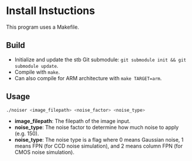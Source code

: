 # Install Instuctions
This program uses a Makefile.

## Build
- Initialize and update the stb Git submodule: `git submodule init && git submodule update`.
- Compile with `make`.
- Can also compile for ARM architecture with `make TARGET=arm`.

## Usage
```bash
./noiser <image_filepath> <noise_factor> <noise_type>
```

- **image_filepath**: The filepath of the image input.
- **noise_type**: The noise factor to determine how much noise to apply (e.g. 150).
- **noise_type**: The noise type is a flag where 0 means Gaussian noise, 1 means FPN (for CCD noise simulation), and 2 means column FPN (for CMOS noise simulation).
